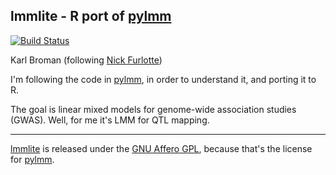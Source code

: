## lmmlite - R port of [pylmm](https://github.com/nickFurlotte/pylmm)

[![Build Status](https://travis-ci.org/kbroman/lmmlite.svg?branch=master)](https://travis-ci.org/kbroman/lmmlite)

Karl Broman (following [Nick Furlotte](http://whatmind.com))

I'm following the code in [pylmm](https://github.com/nickFurlotte/pylmm),
in order to understand it, and porting it to R.

The goal is linear mixed models for genome-wide association studies
(GWAS). Well, for me it's LMM for QTL mapping.

---

[lmmlite](https://github.com/kbroman/lmmlite) is released under the
[GNU Affero GPL](https://www.gnu.org/licenses/why-affero-gpl.html),
because that's the license for
[pylmm](https://github.com/nickFurlotte/pylmm).
